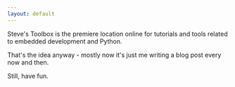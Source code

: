 ```yaml
---
layout: default
---
```

Steve's Toolbox is the premiere location online for tutorials and tools related to embedded development and Python.

That's the idea anyway - mostly now it's just me writing a blog post every now and then.

Still, have fun.